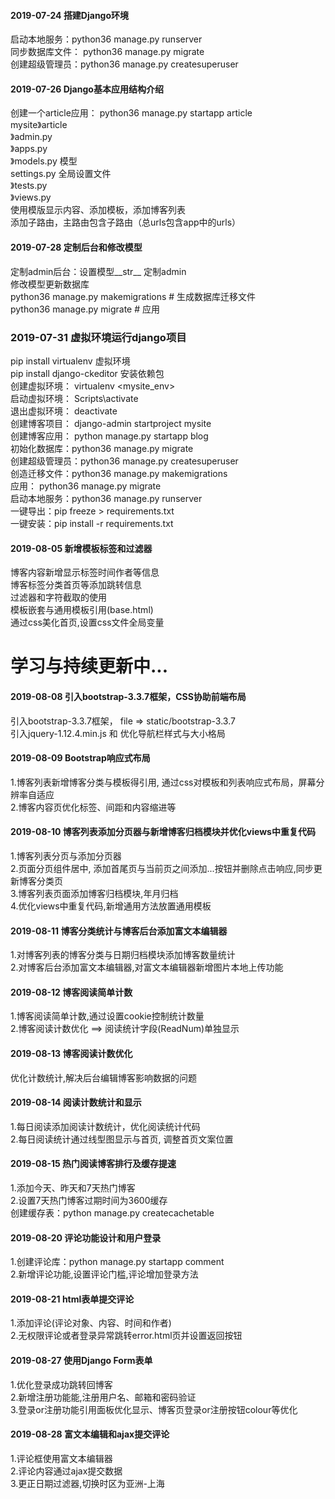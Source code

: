 #### 2019-07-24 搭建Django环境<br>
启动本地服务：python36 manage.py runserver<br>
同步数据库文件： python36 manage.py migrate<br>
创建超级管理员：python36 manage.py createsuperuser<br>
#### 2019-07-26 Django基本应用结构介绍<br>
创建一个article应用： python36 manage.py startapp article<br> 
mysite》article<br>
      》admin.py<br>
      》apps.py<br>
      》models.py   模型<br>
        settings.py   全局设置文件<br>
      》tests.py<br>
      》views.py<br>
使用模版显示内容、添加模板，添加博客列表<br>
添加子路由，主路由包含子路由（总urls包含app中的urls）<br>
#### 2019-07-28 定制后台和修改模型<br>
定制admin后台：设置模型__str__  定制admin<br>
修改模型更新数据库<br>
            python36 manage.py makemigrations           # 生成数据库迁移文件<br>
            python36 manage.py migrate                  # 应用<br>
### 2019-07-31 虚拟环境运行django项目<br>
pip install virtualenv 虚拟环境<br>
pip install django-ckeditor 安装依赖包<br>
创建虚拟环境： virtualenv <mysite_env><br>
启动虚拟环境： Scripts\activate<br>
退出虚拟环境： deactivate<br>
创建博客项目： django-admin startproject mysite<br>
创建博客应用： python manage.py startapp blog<br>
初始化数据库：python36 manage.py migrate<br>
创建超级管理员：python36 manage.py createsuperuser<br>
创造迁移文件：python36 manage.py makemigrations<br>
应用： python36 manage.py migrate<br>
启动本地服务：python36 manage.py runserver<br>
一键导出：pip freeze > requirements.txt<br>
一键安装：pip install -r requirements.txt<br>
#### 2019-08-05 新增模板标签和过滤器<br>
博客内容新增显示标签时间作者等信息<br>
博客标签分类首页等添加跳转信息<br>
过滤器和字符截取的使用<br>
模板嵌套与通用模板引用(base.html)<br>
通过css美化首页,设置css文件全局变量<br>

# 学习与持续更新中...

#### 2019-08-08  引入bootstrap-3.3.7框架，CSS协助前端布局<br>
引入bootstrap-3.3.7框架， file => static/bootstrap-3.3.7<br>
引入jquery-1.12.4.min.js 和 优化导航栏样式与大小格局<br>
#### 2019-08-09 Bootstrap响应式布局<br>
1.博客列表新增博客分类与模板得引用, 通过css对模板和列表响应式布局，屏幕分辨率自适应<br>
2.博客内容页优化标签、间距和内容缩进等<br>
#### 2019-08-10 博客列表添加分页器与新增博客归档模块并优化views中重复代码<br>
1.博客列表分页与添加分页器<br>
2.页面分页组件居中, 添加首尾页与当前页之间添加...按钮并删除点击响应,同步更新博客分类页<br>
3.博客列表页面添加博客归档模块,年月归档<br>
4.优化views中重复代码,新增通用方法放置通用模板<br>
#### 2019-08-11 博客分类统计与博客后台添加富文本编辑器<br>
1.对博客列表的博客分类与日期归档模块添加博客数量统计<br>
2.对博客后台添加富文本编辑器,对富文本编辑器新增图片本地上传功能<br>
#### 2019-08-12 博客阅读简单计数<br>
1.博客阅读简单计数,通过设置cookie控制统计数量<br>
2.博客阅读计数优化 ==> 阅读统计字段(ReadNum)单独显示<br>
#### 2019-08-13 博客阅读计数优化<br>
优化计数统计,解决后台编辑博客影响数据的问题<br>
#### 2019-08-14 阅读计数统计和显示<br>
1.每日阅读添加阅读计数统计，优化阅读统计代码<br>
2.每日阅读统计通过线型图显示与首页, 调整首页文案位置<br>
#### 2019-08-15 热门阅读博客排行及缓存提速<br>
1.添加今天、昨天和7天热门博客<br>
2.设置7天热门博客过期时间为3600缓存<br>
创建缓存表：python manage.py createcachetable<br>
#### 2019-08-20 评论功能设计和用户登录<br>
1.创建评论库：python manage.py startapp comment<br>
2.新增评论功能,设置评论门槛,评论增加登录方法<br>
#### 2019-08-21 html表单提交评论<br>
1.添加评论(评论对象、内容、时间和作者)<br>
2.无权限评论或者登录异常跳转error.html页并设置返回按钮<br>
#### 2019-08-27 使用Django Form表单<br>
1.优化登录成功跳转回博客<br>
2.新增注册功能能,注册用户名、邮箱和密码验证<br>
3.登录or注册功能引用面板优化显示、博客页登录or注册按钮colour等优化<br>
#### 2019-08-28 富文本编辑和ajax提交评论<br>
1.评论框使用富文本编辑器<br>
2.评论内容通过ajax提交数据<br>
3.更正日期过滤器,切换时区为亚洲-上海<br>